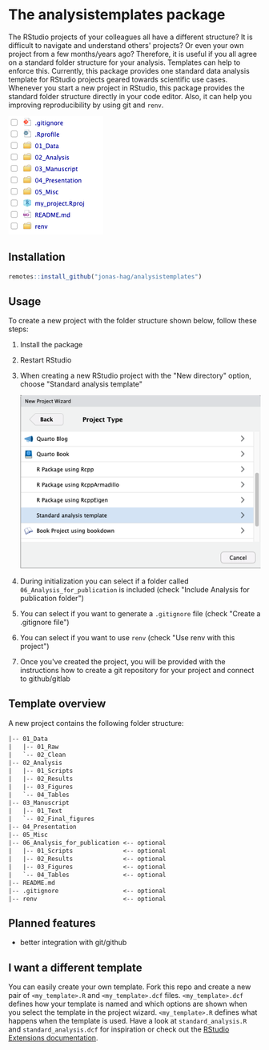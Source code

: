 # The analysistemplates package

The RStudio projects of your colleagues all have a different structure? It is
difficult to navigate and understand others' projects? Or even your own project
from a few months/years ago? Therefore, it is useful
if you all agree on a standard folder structure for your analysis. Templates can
help to enforce this. Currently, this package provides one standard data analysis
template for RStudio projects geared towards scientific use cases. Whenever you
start a new project in RStudio, this package provides the standard folder structure
directly in your code editor. Also, it can help you improving reproducibility by
using git and `renv`.

![folder structure of the template](tools/overview_folder_structure.png)

## Installation

``` r
remotes::install_github("jonas-hag/analysistemplates")
```

## Usage

To create a new project with the folder structure shown below, follow these steps:

1.  Install the package
2.  Restart RStudio
3.  When creating a new RStudio project with the "New directory" option, choose "Standard analysis template"

    ![RStudio Project Wizard showing the "Standard analysis template" option](tools/project_wizard_with_template.png)

4.  During initialization you can select if a folder called `06_Analysis_for_publication` is included (check "Include Analysis for publication folder")
5.  You can select if you want to generate a `.gitignore` file (check "Create a .gitignore file")
6.  You can select if you want to use `renv` (check "Use renv with this project")
7.  Once you've created the project, you will be provided with the instructions how to create a git repository for your project and connect to github/gitlab

## Template overview

A new project contains the following folder structure:

```
|-- 01_Data
|   |-- 01_Raw
|   `-- 02_Clean
|-- 02_Analysis
|   |-- 01_Scripts
|   |-- 02_Results
|   |-- 03_Figures
|   `-- 04_Tables
|-- 03_Manuscript
|   |-- 01_Text
|   `-- 02_Final_figures
|-- 04_Presentation
|-- 05_Misc
|-- 06_Analysis_for_publication <-- optional
|   |-- 01_Scripts              <-- optional
|   |-- 02_Results              <-- optional
|   |-- 03_Figures              <-- optional
|   `-- 04_Tables               <-- optional
|-- README.md
|-- .gitignore                  <-- optional
|-- renv                        <-- optional
```
## Planned features

- better integration with git/github

## I want a different template

You can easily create your own template. Fork this repo and create a new pair of
`<my_template>.R` and `<my_template>.dcf` files. `<my_template>.dcf` defines
how your template is named and which options are shown when you select the
template in the project wizard. `<my_template>.R` defines what happens when the
template is used. Have a look at `standard_analysis.R` and `standard_analysis.dcf`
for inspiration or check out the [RStudio Extensions documentation](https://rstudio.github.io/rstudio-extensions/rstudio_project_templates.html).
